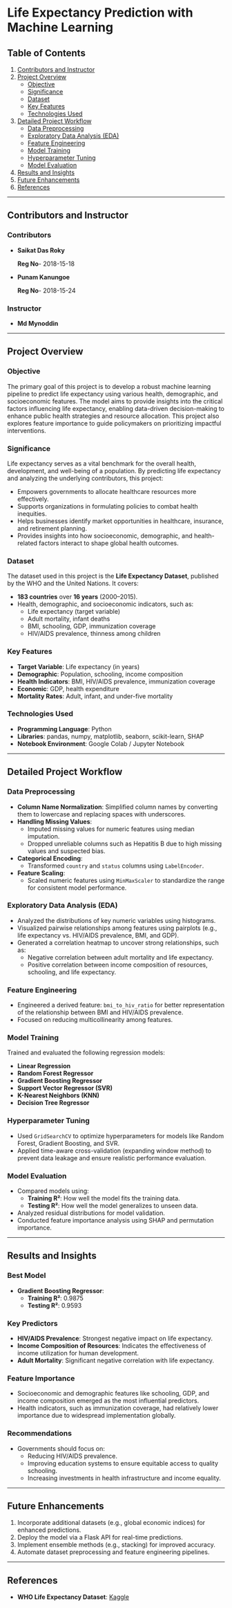 
# **Life Expectancy Prediction with Machine Learning**

## **Table of Contents**

1. [Contributors and Instructor](#contributors-and-instructor)
2. [Project Overview](#project-overview)
   - [Objective](#objective)
   - [Significance](#significance)
   - [Dataset](#dataset)
   - [Key Features](#key-features)
   - [Technologies Used](#technologies-used)
3. [Detailed Project Workflow](#detailed-project-workflow)
   - [Data Preprocessing](#data-preprocessing)
   - [Exploratory Data Analysis (EDA)](#exploratory-data-analysis-eda)
   - [Feature Engineering](#feature-engineering)
   - [Model Training](#model-training)
   - [Hyperparameter Tuning](#hyperparameter-tuning)
   - [Model Evaluation](#model-evaluation)
4. [Results and Insights](#results-and-insights)
5. [Future Enhancements](#future-enhancements)
6. [References](#references)

---
## **Contributors and Instructor**
### **Contributors**
- **Saikat Das Roky**
  
  **Reg No**- 2018-15-18
- **Punam Kanungoe**
  
  **Reg No**- 2018-15-24


### **Instructor**
- **Md Mynoddin**

---
## **Project Overview**

### **Objective**
The primary goal of this project is to develop a robust machine learning pipeline to predict life expectancy using various health, demographic, and socioeconomic features. The model aims to provide insights into the critical factors influencing life expectancy, enabling data-driven decision-making to enhance public health strategies and resource allocation. This project also explores feature importance to guide policymakers on prioritizing impactful interventions.

### **Significance**
Life expectancy serves as a vital benchmark for the overall health, development, and well-being of a population. By predicting life expectancy and analyzing the underlying contributors, this project:
- Empowers governments to allocate healthcare resources more effectively.
- Supports organizations in formulating policies to combat health inequities.
- Helps businesses identify market opportunities in healthcare, insurance, and retirement planning.
- Provides insights into how socioeconomic, demographic, and health-related factors interact to shape global health outcomes.

### **Dataset**
The dataset used in this project is the **Life Expectancy Dataset**, published by the WHO and the United Nations. It covers:
- **183 countries** over **16 years** (2000–2015).
- Health, demographic, and socioeconomic indicators, such as:
  - Life expectancy (target variable)
  - Adult mortality, infant deaths
  - BMI, schooling, GDP, immunization coverage
  - HIV/AIDS prevalence, thinness among children

### **Key Features**
  - **Target Variable**: Life expectancy (in years)
  - **Demographic**: Population, schooling, income composition
  - **Health Indicators**: BMI, HIV/AIDS prevalence, immunization coverage
  - **Economic**: GDP, health expenditure
  - **Mortality Rates**: Adult, infant, and under-five mortality

### **Technologies Used**
- **Programming Language**: Python
- **Libraries**: pandas, numpy, matplotlib, seaborn, scikit-learn, SHAP
- **Notebook Environment**: Google Colab / Jupyter Notebook

---

## **Detailed Project Workflow**

### **Data Preprocessing**
- **Column Name Normalization**: Simplified column names by converting them to lowercase and replacing spaces with underscores.
- **Handling Missing Values**:
  - Imputed missing values for numeric features using median imputation.
  - Dropped unreliable columns such as Hepatitis B due to high missing values and suspected bias.
- **Categorical Encoding**:
  - Transformed `country` and `status` columns using `LabelEncoder`.
- **Feature Scaling**:
  - Scaled numeric features using `MinMaxScaler` to standardize the range for consistent model performance.

### **Exploratory Data Analysis (EDA)**
- Analyzed the distributions of key numeric variables using histograms.
- Visualized pairwise relationships among features using pairplots (e.g., life expectancy vs. HIV/AIDS prevalence, BMI, and GDP).
- Generated a correlation heatmap to uncover strong relationships, such as:
  - Negative correlation between adult mortality and life expectancy.
  - Positive correlation between income composition of resources, schooling, and life expectancy.

### **Feature Engineering**
- Engineered a derived feature: `bmi_to_hiv_ratio` for better representation of the relationship between BMI and HIV/AIDS prevalence.
- Focused on reducing multicollinearity among features.

### **Model Training**
Trained and evaluated the following regression models:
- **Linear Regression**
- **Random Forest Regressor**
- **Gradient Boosting Regressor**
- **Support Vector Regressor (SVR)**
- **K-Nearest Neighbors (KNN)**
- **Decision Tree Regressor**

### **Hyperparameter Tuning**
- Used `GridSearchCV` to optimize hyperparameters for models like Random Forest, Gradient Boosting, and SVR.
- Applied time-aware cross-validation (expanding window method) to prevent data leakage and ensure realistic performance evaluation.

### **Model Evaluation**
- Compared models using:
  - **Training R²**: How well the model fits the training data.
  - **Testing R²**: How well the model generalizes to unseen data.
- Analyzed residual distributions for model validation.
- Conducted feature importance analysis using SHAP and permutation importance.

---

## **Results and Insights**

### **Best Model**
- **Gradient Boosting Regressor**:
  - **Training R²**: 0.9875
  - **Testing R²**: 0.9593

### **Key Predictors**
- **HIV/AIDS Prevalence**: Strongest negative impact on life expectancy.
- **Income Composition of Resources**: Indicates the effectiveness of income utilization for human development.
- **Adult Mortality**: Significant negative correlation with life expectancy.

### **Feature Importance**
- Socioeconomic and demographic features like schooling, GDP, and income composition emerged as the most influential predictors.
- Health indicators, such as immunization coverage, had relatively lower importance due to widespread implementation globally.

### **Recommendations**
- Governments should focus on:
  - Reducing HIV/AIDS prevalence.
  - Improving education systems to ensure equitable access to quality schooling.
  - Increasing investments in health infrastructure and income equality.

---

## **Future Enhancements**
1. Incorporate additional datasets (e.g., global economic indices) for enhanced predictions.
2. Deploy the model via a Flask API for real-time predictions.
3. Implement ensemble methods (e.g., stacking) for improved accuracy.
4. Automate dataset preprocessing and feature engineering pipelines.

---


## **References**
- **WHO Life Expectancy Dataset**: [Kaggle](https://www.kaggle.com/datasets/kumarajarshi/life-expectancy-who)
